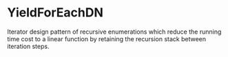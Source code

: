 # YieldForEachDN
Iterator design pattern of recursive enumerations which reduce the running time cost to a linear function by retaining the recursion stack between iteration steps.
